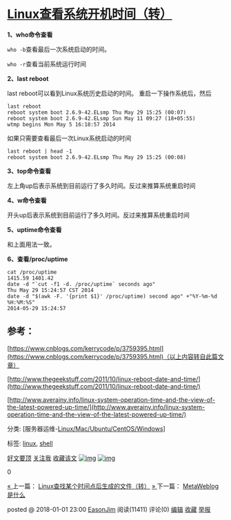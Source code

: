 # [Linux查看系统开机时间（转）](https://www.cnblogs.com/EasonJim/p/8169304.html)

**1、who命令查看**

`who -b`查看最后一次系统启动的时间。

`who -r`查看当前系统运行时间

**2、last reboot**

last reboot可以看到Linux系统历史启动的时间。 重启一下操作系统后，然后

```
last reboot
reboot system boot 2.6.9-42.ELsmp Thu May 29 15:25 (00:07)
reboot system boot 2.6.9-42.ELsmp Sun May 11 09:27 (18+05:55)
wtmp begins Mon May 5 16:18:57 2014
```

如果只需要查看最后一次Linux系统启动的时间 

```
last reboot | head -1
reboot system boot 2.6.9-42.ELsmp Thu May 29 15:25 (00:08) 
```

**3、top命令查看**

左上角up后表示系统到目前运行了多久时间。反过来推算系统重启时间

**4、w命令查看**

开头up后表示系统到目前运行了多久时间。反过来推算系统重启时间

**5、uptime命令查看**

和上面用法一致。

**6、查看/proc/uptime**

```
cat /proc/uptime
1415.59 1401.42
date -d "`cut -f1 -d. /proc/uptime` seconds ago"
Thu May 29 15:24:57 CST 2014
date -d "$(awk -F. '{print $1}' /proc/uptime) second ago" +"%Y-%m-%d %H:%M:%S"  
2014-05-29 15:24:57
```

 

## 参考：

[https://www.cnblogs.com/kerrycode/p/3759395.html](https://www.cnblogs.com/kerrycode/p/3759395.html)（以上内容转自此篇文章）

[http://www.thegeekstuff.com/2011/10/linux-reboot-date-and-time/](http://www.thegeekstuff.com/2011/10/linux-reboot-date-and-time/)

[http://www.averainy.info/linux-system-operation-time-and-the-view-of-the-latest-powered-up-time/](http://www.averainy.info/linux-system-operation-time-and-the-view-of-the-latest-powered-up-time/)

分类: [服务器运维-[Linux/Mac/Ubuntu/CentOS/Windows\]](https://www.cnblogs.com/EasonJim/category/811268.html)

标签: [linux](https://www.cnblogs.com/EasonJim/tag/linux/), [shell](https://www.cnblogs.com/EasonJim/tag/shell/)

[好文要顶](javascript:void(0);) [关注我](javascript:void(0);) [收藏该文](javascript:void(0);) [![img](https://common.cnblogs.com/images/icon_weibo_24.png)](javascript:void(0);) [![img](https://common.cnblogs.com/images/wechat.png)](javascript:void(0);)

0

[« ](https://www.cnblogs.com/EasonJim/p/8169262.html)上一篇： [Linux查找某个时间点后生成的文件（转）](https://www.cnblogs.com/EasonJim/p/8169262.html)
[» ](https://www.cnblogs.com/EasonJim/p/8169538.html)下一篇： [MetaWeblog是什么](https://www.cnblogs.com/EasonJim/p/8169538.html)

posted @ 2018-01-01 23:00 [EasonJim](https://www.cnblogs.com/EasonJim/) 阅读(11411) 评论(0) [编辑](https://i.cnblogs.com/EditPosts.aspx?postid=8169304) [收藏](javascript:void(0)) [举报](javascript:void(0))